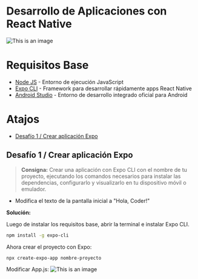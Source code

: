 # **Desarrollo de Aplicaciones con React Native**

![This is an image](https://www.hammermarketing.com/wp-content/uploads/sites/2/2020/11/react-native_large.jpg)

# Requisitos Base

- [Node JS](https://nodejs.org/es/) - Entorno de ejecución JavaScript
- [Expo CLI](https://docs.expo.dev/get-started/installation/) - Framework para desarrollar rápidamente apps React Native
- [Android Studio](https://developer.android.com/studio?gclid=CjwKCAiAioifBhAXEiwApzCztjsKC1rCJMgF8nmo4ii2CPJUq7KpB8a7sIXt0WM2QA3aOaTQ8G0UXRoCD-8QAvD_BwE&gclsrc=aw.ds) -  Entorno de desarrollo integrado oficial para Android

# Atajos
- [Desafío 1 / Crear aplicación Expo](##-desafío-1-/-crear-aplicación-expo)

## Desafío 1 / Crear aplicación Expo

> **Consigna:** Crear una aplicación con Expo CLI con el nombre de tu proyecto, ejecutando los comandos necesarios para instalar las dependencias, configurarlo y visualizarlo en tu dispositivo móvil o emulador.
- Modifica el texto de la pantalla inicial a "Hola, Coder!"

**Solución:**

Luego de instalar los requisitos base, abrir la terminal e instalar Expo CLI.
```sh
npm install -g expo-cli
```

Ahora crear el proyecto con Expo:

```sh
npx create-expo-app nombre-proyecto
```

Modificar App.js:
![This is an image](https://i.imgur.com/Frd9S4i.png)